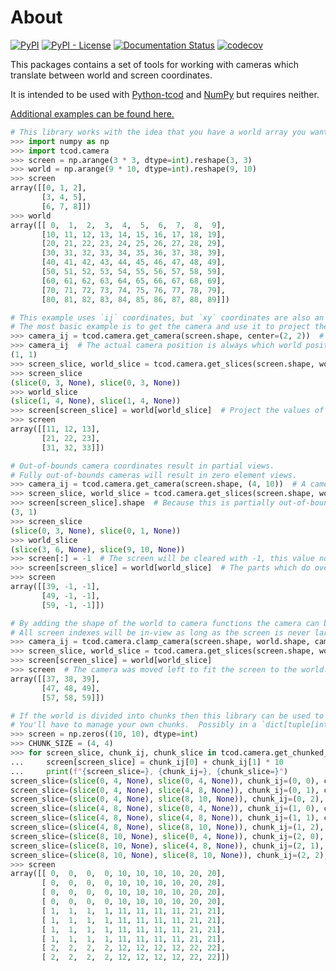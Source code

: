 # About

[![PyPI](https://img.shields.io/pypi/v/tcod-camera)](https://pypi.org/project/tcod-camera/)
[![PyPI - License](https://img.shields.io/pypi/l/tcod-camera)](https://github.com/HexDecimal/python-tcod-camera/blob/main/LICENSE)
[![Documentation Status](https://readthedocs.org/projects/python-tcod-camera/badge/?version=latest)](https://python-tcod-camera.readthedocs.io)
[![codecov](https://codecov.io/gh/HexDecimal/python-tcod-camera/branch/main/graph/badge.svg?token=UP161WEo0s)](https://codecov.io/gh/HexDecimal/python-tcod-camera)

This packages contains a set of tools for working with cameras which translate between world and screen coordinates.

It is intended to be used with [Python-tcod](https://github.com/libtcod/python-tcod) and [NumPy](https://numpy.org/) but requires neither.

[Additional examples can be found here.](https://github.com/HexDecimal/python-tcod-camera/tree/main/examples)

```py
# This library works with the idea that you have a world array you want projected onto a screen array.
>>> import numpy as np
>>> import tcod.camera
>>> screen = np.arange(3 * 3, dtype=int).reshape(3, 3)
>>> world = np.arange(9 * 10, dtype=int).reshape(9, 10)
>>> screen
array([[0, 1, 2],
       [3, 4, 5],
       [6, 7, 8]])
>>> world
array([[ 0,  1,  2,  3,  4,  5,  6,  7,  8,  9],
       [10, 11, 12, 13, 14, 15, 16, 17, 18, 19],
       [20, 21, 22, 23, 24, 25, 26, 27, 28, 29],
       [30, 31, 32, 33, 34, 35, 36, 37, 38, 39],
       [40, 41, 42, 43, 44, 45, 46, 47, 48, 49],
       [50, 51, 52, 53, 54, 55, 56, 57, 58, 59],
       [60, 61, 62, 63, 64, 65, 66, 67, 68, 69],
       [70, 71, 72, 73, 74, 75, 76, 77, 78, 79],
       [80, 81, 82, 83, 84, 85, 86, 87, 88, 89]])

# This example uses `ij` coordinates, but `xy` coordinates are also an option.
# The most basic example is to get the camera and use it to project the world and screen shapes.
>>> camera_ij = tcod.camera.get_camera(screen.shape, center=(2, 2))  # Get the camera position centered on (2, 2).
>>> camera_ij  # The actual camera position is always which world position to project onto screen[0, 0].
(1, 1)
>>> screen_slice, world_slice = tcod.camera.get_slices(screen.shape, world.shape, camera_ij)
>>> screen_slice
(slice(0, 3, None), slice(0, 3, None))
>>> world_slice
(slice(1, 4, None), slice(1, 4, None))
>>> screen[screen_slice] = world[world_slice]  # Project the values of screen onto the world.
>>> screen
array([[11, 12, 13],
       [21, 22, 23],
       [31, 32, 33]])

# Out-of-bounds camera coordinates result in partial views.
# Fully out-of-bounds cameras will result in zero element views.
>>> camera_ij = tcod.camera.get_camera(screen.shape, (4, 10))  # A camera position beyond the right side of the world.
>>> screen_slice, world_slice = tcod.camera.get_slices(screen.shape, world.shape, camera_ij)
>>> screen[screen_slice].shape  # Because this is partially out-of-bounds not all of the screen is in view.
(3, 1)
>>> screen_slice
(slice(0, 3, None), slice(0, 1, None))
>>> world_slice
(slice(3, 6, None), slice(9, 10, None))
>>> screen[:] = -1  # The screen will be cleared with -1, this value now means out-of-bounds.
>>> screen[screen_slice] = world[world_slice]  # The parts which do overlap will be projected.
>>> screen
array([[39, -1, -1],
       [49, -1, -1],
       [59, -1, -1]])

# By adding the shape of the world to camera functions the camera can be clamped to the bounds of the world.
# All screen indexes will be in-view as long as the screen is never larger than the world.
>>> camera_ij = tcod.camera.clamp_camera(screen.shape, world.shape, camera_ij)
>>> screen_slice, world_slice = tcod.camera.get_slices(screen.shape, world.shape, camera_ij)
>>> screen[screen_slice] = world[world_slice]
>>> screen  # The camera was moved left to fit the screen to the world.
array([[37, 38, 39],
       [47, 48, 49],
       [57, 58, 59]])

# If the world is divided into chunks then this library can be used to project each chunk onto a single screen.
# You'll have to manage your own chunks.  Possibly in a `dict[tuple[int, int], NDArray[Any]]`-like container.
>>> screen = np.zeros((10, 10), dtype=int)
>>> CHUNK_SIZE = (4, 4)
>>> for screen_slice, chunk_ij, chunk_slice in tcod.camera.get_chunked_slices(screen.shape, CHUNK_SIZE, camera=(0, 0)):
...     screen[screen_slice] = chunk_ij[0] + chunk_ij[1] * 10
...     print(f"{screen_slice=}, {chunk_ij=}, {chunk_slice=}")
screen_slice=(slice(0, 4, None), slice(0, 4, None)), chunk_ij=(0, 0), chunk_slice=(slice(0, 4, None), slice(0, 4, None))
screen_slice=(slice(0, 4, None), slice(4, 8, None)), chunk_ij=(0, 1), chunk_slice=(slice(0, 4, None), slice(0, 4, None))
screen_slice=(slice(0, 4, None), slice(8, 10, None)), chunk_ij=(0, 2), chunk_slice=(slice(0, 4, None), slice(0, 2, None))
screen_slice=(slice(4, 8, None), slice(0, 4, None)), chunk_ij=(1, 0), chunk_slice=(slice(0, 4, None), slice(0, 4, None))
screen_slice=(slice(4, 8, None), slice(4, 8, None)), chunk_ij=(1, 1), chunk_slice=(slice(0, 4, None), slice(0, 4, None))
screen_slice=(slice(4, 8, None), slice(8, 10, None)), chunk_ij=(1, 2), chunk_slice=(slice(0, 4, None), slice(0, 2, None))
screen_slice=(slice(8, 10, None), slice(0, 4, None)), chunk_ij=(2, 0), chunk_slice=(slice(0, 2, None), slice(0, 4, None))
screen_slice=(slice(8, 10, None), slice(4, 8, None)), chunk_ij=(2, 1), chunk_slice=(slice(0, 2, None), slice(0, 4, None))
screen_slice=(slice(8, 10, None), slice(8, 10, None)), chunk_ij=(2, 2), chunk_slice=(slice(0, 2, None), slice(0, 2, None))
>>> screen
array([[ 0,  0,  0,  0, 10, 10, 10, 10, 20, 20],
       [ 0,  0,  0,  0, 10, 10, 10, 10, 20, 20],
       [ 0,  0,  0,  0, 10, 10, 10, 10, 20, 20],
       [ 0,  0,  0,  0, 10, 10, 10, 10, 20, 20],
       [ 1,  1,  1,  1, 11, 11, 11, 11, 21, 21],
       [ 1,  1,  1,  1, 11, 11, 11, 11, 21, 21],
       [ 1,  1,  1,  1, 11, 11, 11, 11, 21, 21],
       [ 1,  1,  1,  1, 11, 11, 11, 11, 21, 21],
       [ 2,  2,  2,  2, 12, 12, 12, 12, 22, 22],
       [ 2,  2,  2,  2, 12, 12, 12, 12, 22, 22]])

```
